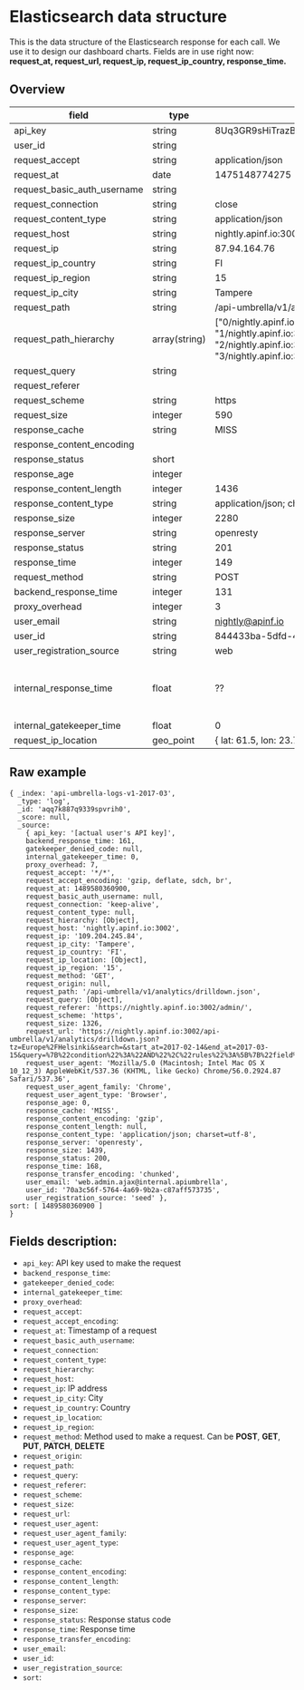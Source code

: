 # Elasticsearch data structure

This is the data structure of the Elasticsearch response for each call.
We use it to design our dashboard charts. Fields are in use right now: **request_at, request_url, request_ip, request_ip_country, response_time.**

## Overview
| field                       | type          | example                                                                                                                                                           | notes                   |
|-----------------------------|---------------|-------------------------------------------------------------------------------------------------------------------------------------------------------------------|-------------------------|
| api_key                     | string        | 8Uq3GR9sHiTrazBlEnNyGAfCNlPXULakC6s12ka2                                                                                                                          |                         |
| user_id                     | string        |                                                                                                                                                                   |                         |
| request_accept              | string        | application/json                                                                                                                                                  |                         |
| request_at                  | date          | 1475148774275                                                                                                                                                     |                         |
| request_basic_auth_username | string        |                                                                                                                                                                   |                         |
| request_connection          | string        | close                                                                                                                                                             |                         |
| request_content_type        | string        | application/json                                                                                                                                                  |                         |
| request_host                | string        | nightly.apinf.io:3002                                                                                                                                             |                         |
| request_ip                  | string        | 87.94.164.76                                                                                                                                                      |                         |
| request_ip_country          | string        | FI                                                                                                                                                                |                         |
| request_ip_region           | string        | 15                                                                                                                                                                |                         |
| request_ip_city             | string        | Tampere                                                                                                                                                           |                         |
| request_path                | string        | /api-umbrella/v1/apis/                                                                                                                                            |                         |
| request_path_hierarchy      | array(string) | ["0/nightly.apinf.io:3002/", "1/nightly.apinf.io:3002/api-umbrella/", "2/nightly.apinf.io:3002/api-umbrella/v1/", "3/nightly.apinf.io:3002/api-umbrella/v1/apis"] |                         |
| request_query               | string        |                                                                                                                                                                   |                         |
| request_referer             |               |                                                                                                                                                                   |                         |
| request_scheme              | string        | https                                                                                                                                                             |                         |
| request_size                | integer       | 590                                                                                                                                                               |                         |
| response_cache              | string        | MISS                                                                                                                                                              |                         |
| response_content_encoding   |               |                                                                                                                                                                   |                         |
| response_status             | short         |                                                                                                                                                                   |                         |
| response_age                | integer       |                                                                                                                                                                   |                         |
| response_content_length     | integer       | 1436                                                                                                                                                              |                         |
| response_content_type       | string        | application/json; charset=utf-8                                                                                                                                   |                         |
| response_size               | integer       | 2280                                                                                                                                                              |                         |
| response_server             | string        | openresty                                                                                                                                                         |                         |
| response_status             | string        | 201                                                                                                                                                               |                         |
| response_time               | integer       | 149                                                                                                                                                               |                         |
| request_method              | string        | POST                                                                                                                                                              |                         |
| backend_response_time       | integer       | 131                                                                                                                                                               |                         |
| proxy_overhead              | integer       | 3                                                                                                                                                                 |                         |
| user_email                  | string        | nightly@apinf.io                                                                                                                                                  |                         |
| user_id                     | string        | 844433ba-5dfd-4734-af0d-09bd40636660                                                                                                                              |                         |
| user_registration_source    | string        | web                                                                                                                                                               |                         |
| internal_response_time      | float         | ??                                                                                                                                                                | May no longer be in use |
| internal_gatekeeper_time    | float         | 0                                                                                                                                                                 |                         |
| request_ip_location         | geo_point     | { lat: 61.5, lon: 23.75 }                                                                                                                                         |                         |


## Raw example

```
{ _index: 'api-umbrella-logs-v1-2017-03',
  _type: 'log',
  _id: 'aqq7k887q9339spvrih0',
  _score: null,
  _source:
    { api_key: '[actual user's API key]',
    backend_response_time: 161,
    gatekeeper_denied_code: null,
    internal_gatekeeper_time: 0,
    proxy_overhead: 7,
    request_accept: '*/*',
    request_accept_encoding: 'gzip, deflate, sdch, br',
    request_at: 1489580360900,
    request_basic_auth_username: null,
    request_connection: 'keep-alive',
    request_content_type: null,
    request_hierarchy: [Object],
    request_host: 'nightly.apinf.io:3002',
    request_ip: '109.204.245.84',
    request_ip_city: 'Tampere',
    request_ip_country: 'FI',
    request_ip_location: [Object],
    request_ip_region: '15',
    request_method: 'GET',
    request_origin: null,
    request_path: '/api-umbrella/v1/analytics/drilldown.json',
    request_query: [Object],
    request_referer: 'https://nightly.apinf.io:3002/admin/',
    request_scheme: 'https',
    request_size: 1326,
    request_url: 'https://nightly.apinf.io:3002/api-umbrella/v1/analytics/drilldown.json?tz=Europe%2FHelsinki&search=&start_at=2017-02-14&end_at=2017-03-15&query=%7B%22condition%22%3A%22AND%22%2C%22rules%22%3A%5B%7B%22field%22%3A%22gatekeeper_denied_code%22%2C%22id%22%3A%22gatekeeper_denied_code%22%2C%22input%22%3A%22select%22%2C%22operator%22%3A%22is_null%22%2C%22type%22%3A%22string%22%2C%22value%22%3Anull%7D%5D%7D&interval=day&prefix=0%2F&beta_analytics=false',
    request_user_agent: 'Mozilla/5.0 (Macintosh; Intel Mac OS X 10_12_3) AppleWebKit/537.36 (KHTML, like Gecko) Chrome/56.0.2924.87 Safari/537.36',
    request_user_agent_family: 'Chrome',
    request_user_agent_type: 'Browser',
    response_age: 0,
    response_cache: 'MISS',
    response_content_encoding: 'gzip',
    response_content_length: null,
    response_content_type: 'application/json; charset=utf-8',
    response_server: 'openresty',
    response_size: 1439,
    response_status: 200,
    response_time: 168,
    response_transfer_encoding: 'chunked',
    user_email: 'web.admin.ajax@internal.apiumbrella',
    user_id: '70a3c56f-5764-4a69-9b2a-c87aff573735',
    user_registration_source: 'seed' },
sort: [ 1489580360900 ]
}
```

## Fields description:
- `api_key`: API key used to make the request
- `backend_response_time`:
- `gatekeeper_denied_code`:
- `internal_gatekeeper_time`:
- `proxy_overhead`:
- `request_accept`:
- `request_accept_encoding`:
- `request_at`: Timestamp of a request
- `request_basic_auth_username`:
- `request_connection`:
- `request_content_type`:
- `request_hierarchy`:
- `request_host`:
- `request_ip`: IP address
- `request_ip_city`: City
- `request_ip_country`: Country
- `request_ip_location`:
- `request_ip_region`:
- `request_method`: Method used to make a request. Can be **POST**, **GET**, **PUT**, **PATCH**, **DELETE**
- `request_origin`:
- `request_path`:
- `request_query`:
- `request_referer`:
- `request_scheme`:
- `request_size`:
- `request_url`:
- `request_user_agent`:
- `request_user_agent_family`:
- `request_user_agent_type`:
- `response_age`:
- `response_cache`:
- `response_content_encoding`:
- `response_content_length`:
- `response_content_type`:
- `response_server`:
- `response_size`:
- `response_status`: Response status code
- `response_time`: Response time
- `response_transfer_encoding`:
- `user_email`:
- `user_id`:
- `user_registration_source`:
- `sort`:
